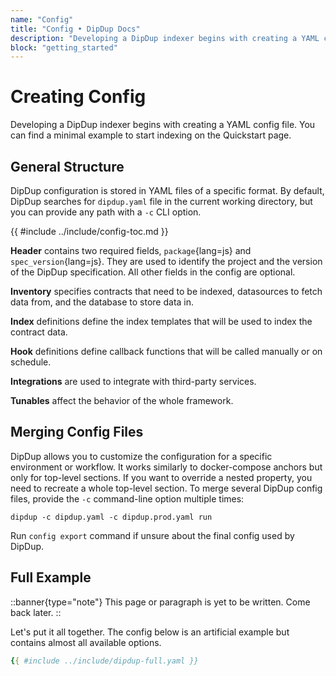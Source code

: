 ```yaml
---
name: "Config"
title: "Config • DipDup Docs"
description: "Developing a DipDup indexer begins with creating a YAML config file. You can find a minimal example to start indexing on the Quickstart page."
block: "getting_started"
---
```


# Creating Config

Developing a DipDup indexer begins with creating a YAML config file. You can find a minimal example to start indexing on the Quickstart page.

## General Structure

DipDup configuration is stored in YAML files of a specific format. By default, DipDup searches for `dipdup.yaml` file in the current working directory, but you can provide any path with a `-c` CLI option.

{{ #include ../include/config-toc.md }}

**Header** contains two required fields, `package`{lang=js} and `spec_version`{lang=js}. They are used to identify the project and the version of the DipDup specification. All other fields in the config are optional.

**Inventory** specifies contracts that need to be indexed, datasources to fetch data from, and the database to store data in.

**Index** definitions define the index templates that will be used to index the contract data.

**Hook** definitions define callback functions that will be called manually or on schedule.

**Integrations** are used to integrate with third-party services.

**Tunables** affect the behavior of the whole framework.

## Merging Config Files

DipDup allows you to customize the configuration for a specific environment or workflow. It works similarly to docker-compose anchors but only for top-level sections. If you want to override a nested property, you need to recreate a whole top-level section. To merge several DipDup config files, provide the `-c` command-line option multiple times:

```shell
dipdup -c dipdup.yaml -c dipdup.prod.yaml run
```

Run `config export` command if unsure about the final config used by DipDup.

## Full Example

::banner{type="note"}
This page or paragraph is yet to be written. Come back later.
::

Let's put it all together. The config below is an artificial example but contains almost all available options.

```yaml
{{ #include ../include/dipdup-full.yaml }}
```
